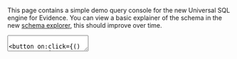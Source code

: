 <script>
    let queryString = `SELECT 1`.trim()
    , tempQueryString = queryString + ""
</script>

This page contains a simple demo query console for the new Universal SQL engine for Evidence.
You can view a basic explainer of the schema in the new [schema explorer](/explore/schema), this should improve over
time.

<textarea bind:value={tempQueryString} class="px-2 py-1 bg-gray-100 border border-gray-900 w-full h-72 font-mono"/>

<button on:click={() => queryString = tempQueryString} class="px-2 py-1 bg-green-800 rounded text-white">
Run Query
</button>

```q
${queryString}
```

<DataTable data={q}/>


